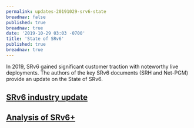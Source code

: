 ```yaml
---
permalink: updates-20191029-srv6-state
breadnav: false
published: true
breadnav: true
date: '2019-10-29 03:03 -0700'
title: 'State of SRv6'
published: true
breadnav: true
---
```


In 2019, SRv6 gained significant customer traction with noteworthy live deployments. The authors of the key SRv6 documents (SRH and Net-PGM) provide an update on the State of SRv6.

## [SRv6 industry update](<images/20191029-01-State-of-SRv6-October-2019.pdf>)

## [Analysis of SRv6+](<images/20191029-02-Update-on-SRv6-standardization-activities.pdf>)
